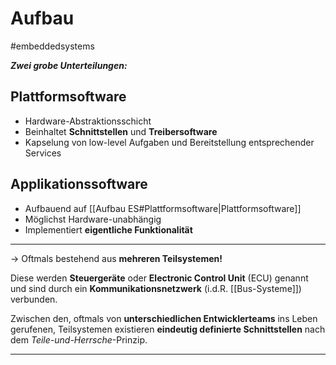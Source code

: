 # Aufbau
#embeddedsystems

***Zwei grobe Unterteilungen:***

## Plattformsoftware

* Hardware-Abstraktionsschicht
* Beinhaltet **Schnittstellen** und **Treibersoftware**
* Kapselung von low-level Aufgaben und Bereitstellung entsprechender Services


## Applikationssoftware

* Aufbauend auf [[Aufbau ES#Plattformsoftware|Plattformsoftware]]
* Möglichst Hardware-unabhängig
* Implementiert **eigentliche Funktionalität**

-------------------------------------------------------

-> Oftmals bestehend aus **mehreren Teilsystemen!**

Diese werden **Steuergeräte** oder **Electronic Control Unit** (ECU) genannt und sind durch ein **Kommunikationsnetzwerk** (i.d.R. [[Bus-Systeme]]) verbunden.

Zwischen den, oftmals von **unterschiedlichen Entwicklerteams** ins Leben gerufenen, Teilsystemen existieren **eindeutig definierte Schnittstellen** nach dem *Teile-und-Herrsche*-Prinzip.

--------------------------------------------------

